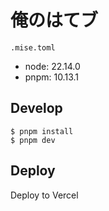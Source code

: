 # 俺のはてブ

`.mise.toml`

- node: 22.14.0
- pnpm: 10.13.1

## Develop

```
$ pnpm install
$ pnpm dev
```

## Deploy
Deploy to Vercel
